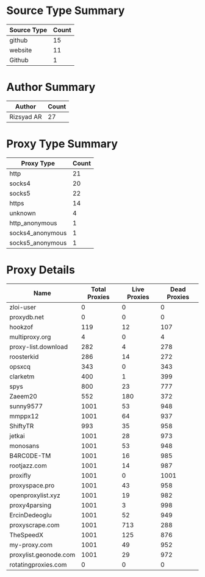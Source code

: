 # Source Type Summary

| Source Type | Count |
|-------------|-------|
| github | 15 |
| website | 11 |
| Github | 1 |


# Author Summary

| Author | Count |
|--------|-------|
| Rizsyad AR | 27 |


# Proxy Type Summary

| Proxy Type | Count |
|------------|-------|
| http | 21 |
| socks4 | 20 |
| socks5 | 22 |
| https | 14 |
| unknown | 4 |
| http_anonymous | 1 |
| socks4_anonymous | 1 |
| socks5_anonymous | 1 |


# Proxy Details

| Name | Total Proxies | Live Proxies | Dead Proxies |
|------|---------------|--------------|---------------|
| zloi-user | 0 | 0 | 0 |
| proxydb.net | 0 | 0 | 0 |
| hookzof | 119 | 12 | 107 |
| multiproxy.org | 4 | 0 | 4 |
| proxy-list.download | 282 | 4 | 278 |
| roosterkid | 286 | 14 | 272 |
| opsxcq | 343 | 0 | 343 |
| clarketm | 400 | 1 | 399 |
| spys | 800 | 23 | 777 |
| Zaeem20 | 552 | 180 | 372 |
| sunny9577 | 1001 | 53 | 948 |
| mmppx12 | 1001 | 64 | 937 |
| ShiftyTR | 993 | 35 | 958 |
| jetkai | 1001 | 28 | 973 |
| monosans | 1001 | 53 | 948 |
| B4RC0DE-TM | 1001 | 16 | 985 |
| rootjazz.com | 1001 | 14 | 987 |
| proxifly | 1001 | 0 | 1001 |
| proxyspace.pro | 1001 | 43 | 958 |
| openproxylist.xyz | 1001 | 19 | 982 |
| proxy4parsing | 1001 | 3 | 998 |
| ErcinDedeoglu | 1001 | 52 | 949 |
| proxyscrape.com | 1001 | 713 | 288 |
| TheSpeedX | 1001 | 125 | 876 |
| my-proxy.com | 1001 | 49 | 952 |
| proxylist.geonode.com | 1001 | 29 | 972 |
| rotatingproxies.com | 0 | 0 | 0 |
